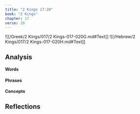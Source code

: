 ```yaml
---
title: "2 Kings 17:20"
book: "2 Kings"
chapter: 17
verse: 20
---
```

![[/Greek/2 Kings/017/2 Kings-017-020G.md#Text]]
![[/Hebrew/2 Kings/017/2 Kings-017-020H.md#Text]]

## Analysis

#### Words

#### Phrases

#### Concepts

## Reflections
